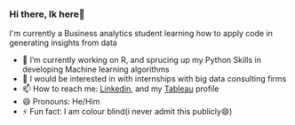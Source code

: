 ### Hi there, Ik here👋


I'm currently a Business analytics student learning how to apply code in generating insights from data

- 🔭 I’m currently working on R, and sprucing up my Python Skills in developing Machine learning algorithms 
- 🤔 I would be interested in with internships with big data consulting firms
- 📫 How to reach me: [Linkedin](https://www.linkedin.com/in/ikechi-nwaozuzu/), and my [Tableau](https://public.tableau.com/app/profile/ik.nwaozuzu) profile
- 😄 Pronouns: He/Him
- ⚡ Fun fact: I am colour blind(i never admit this publicly😄)


